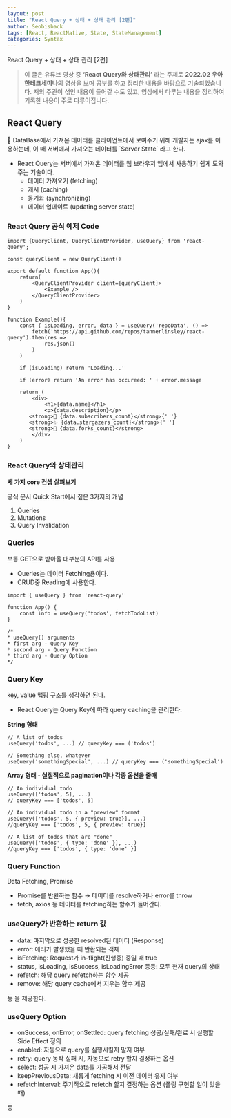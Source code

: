 ```yaml
---
layout: post
title: "React Query + 상태 + 상태 관리 [2편]"
author: Seobisback
tags: [React, ReactNative, State, StateManagement]
categories: Syntax
---
```


React Query + 상태 + 상태 관리 [2편]

> 이 글은 유튜브 영상 중 **‘React Query와 상태관리’** 라는 주제로 **2022.02 우아한테크세미나**의
영상을 보며 공부를 하고 정리한 내용을 바탕으로 기술되었습니다. 저의 주관이 섞인 내용이 들어갈 수도 있고,
영상에서 다루는 내용을 정리하여 기록한 내용이 주로 다루어집니다.

## React Query

<aside>
🌱 DataBase에서 가져온 데이터를 클라이언트에서 보여주기 위해 개발자는 ajax를 이용하는데, 이 때 서버에서 가져오는 데이터를 `Server State` 라고 한다.

</aside>

- React Query는 서버에서 가져온 데이터를 웹 브라우저 앱에서 사용하기 쉽게 도와주는 기술이다.
  - 데이터 가져오기 (fetching)
  - 캐시 (caching)
  - 동기화 (synchronizing)
  - 데이터 업데이트 (updating server state)

### React Query 공식 예제 Code

```tsx
import {QueryClient, QueryClientProvider, useQuery} from 'react-query';

const queryClient = new QueryClient()

export default function App(){
	return(
		<QueryClientProvider client={queryClient}>
			<Example />
		</QueryClientProvider>
	)
}

function Example(){
	const { isLoading, error, data } = useQuery('repoData', () =>
		fetch('https://api.github.com/repos/tannerlinsley/react-query').then(res =>
			res.json()
		)
	)

	if (isLoading) return 'Loading...'

	if (error) return 'An error has occureed: ' + error.message

	return (
		<div>
			<h1>{data.name}</h1>
			<p>{data.description}</p>
       <strong>👀 {data.subscribers_count}</strong>{' '}
       <strong>✨ {data.stargazers_count}</strong>{' '}
       <strong>🍴 {data.forks_count}</strong>
		</div>
	)
}

```

### React Query와 상태관리

**세 가지 core 컨셉 살펴보기**

공식 문서 Quick Start에서 짚은 3가지의 개념

1. Queries
2. Mutations
3. Query Invalidation

### Queries

보통 GET으로 받아올 대부분의 API를 사용

- Queries는 데이터 Fetching용이다.
- CRUD중 Reading에 사용한다.

```tsx
import { useQuery } from 'react-query'

function App() {
	const info = useQuery('todos', fetchTodoList)
}

/*
* useQuery() arguments
* first arg - Query Key
* second arg - Query Function
* third arg - Query Option
*/
```

### Query Key

key, value 맵핑 구조를 생각하면 된다.

- React Query는 Query Key에 따라 query caching을 관리한다.

**String 형태**

```tsx
// A list of todos
useQuery('todos', ...) // queryKey === ('todos')

// Something else, whatever
useQuery('somethingSpecial', ...) // queryKey === ('somethingSpecial')
```

**Array 형태 - 실질적으로 pagination이나 각종 옵션을 줄때**

```tsx
// An individual todo
useQuery(['todos', 5], ...)
// queryKey === ['todos', 5]

// An individual todo in a "preview" format
useQuery(['todos', 5, { preview: true}], ...)
//queryKey === ['todos', 5, { preview: true}]

// A list of todos that are "done"
useQuery(['todos', { type: 'done' }], ...)
//queryKey === ['todos', { type: 'done' }]
```

### Query Function

Data Fetching, Promise

- Promise를 반환하는 함수 → 데이터를 resolve하거나 error를 throw
- fetch, axios 등 데이터를 fetching하는 함수가 들어간다.

### useQuery가 반환하는 return 값

- data: 마지막으로 성공한 resolved된 데이터 (Response)
- error: 에러가 발생했을 때 반환되는 객체
- isFetching: Request가 in-flight(진행중) 중일 때 true
- status, isLoading, isSuccess, isLoadingError 등등: 모두 현재 query의 상태
- refetch: 해당 query refetch하는 함수 제공
- remove: 해당 query cache에서 지우는 함수 제공

등 을 제공한다.

### useQuery Option

- onSuccess, onError, onSettled: query fetching 성공/실패/완료 시 실행할 Side Effect 정의
- enabled: 자동으로 query를 실행시킬지 말지 여부
- retry: query 동작 실패 시, 자동으로 retry 할지 결정하는 옵션
- select: 성공 시 가져온 data를 가공해서 전달
- keepPreviousData: 새롭게 fetching 시 이전 데이터 유지 여부
- refetchInterval: 주기적으로 refetch 할지 결정하는 옵션 (폴링 구현할 일이 있을 때)

등